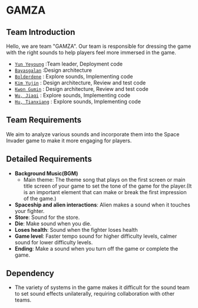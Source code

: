 # GAMZA

## Team Introduction
Hello, we are team "GAMZA".
Our team is responsible for dressing the game with the right sounds to help players feel more immersed in the game.

- [`Yun Yeyoung`](https://github.com/yeyoungyun) :Team leader, Deployment code
- [`Bayasgalan`](http://github.com/atg0dd) :Design architecture
- [`Bolderdene`](https://github.com/kbboldooo) : Explore sounds, Implementing code 
- [`Kim Yujin`](https://github.com/yujin041124) : Design architecture, Review and test code
- [`Kwon Gumin`](https://github.com/rnjsrbals) : Design architecture, Review and test code
- [`Wu, Jiaqi`](https://github.com/PurpleBananass) : Explore sounds, Implementing code 
- [`Hu, Tianxiang`](https://github.com/HT1anX) : Explore sounds, Implementing code 

## Team Requirements
We aim to analyze various sounds and incorporate them into the Space Invader game to make it more engaging for players.

## Detailed Requirements
- **Background Music(BGM)**
  - Main theme: The theme song that plays on the first screen or main title screen of your game to set the tone of the game for the player.(It is an important element that can make or break the first impression of the game.)
- **Spaceship and alien interactions**: Alien makes a sound when it touches your fighter.
- **Store**: Sound for the store.
- **Die**: Make sound when you die.
- **Loses health**: Sound when the fighter loses health
- **Game level**: Faster tempo sound for higher difficulty levels, calmer sound for lower difficulty levels.
- **Ending**: Make a sound when you turn off the game or complete the game.

## Dependency
- The variety of systems in the game makes it difficult for the sound team to set sound effects unilaterally, requiring collaboration with other teams.
